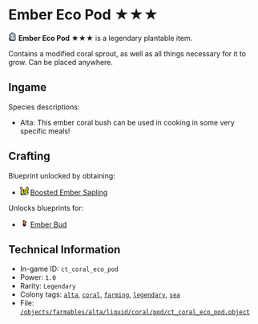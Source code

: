 # Ember Eco Pod ★★★

<img src="https://raw.githubusercontent.com/Ceterai/Enternia/main/objects/farmables/alta/liquid/coral/pod/icon.png" alt="Ember Eco Pod ★★★ icon" loading="lazy" height="16px" width="auto" /> **Ember Eco Pod ★★★** is a legendary plantable item.

Contains a modified coral sprout, as well as all things necessary for it to grow. Can be placed anywhere.

## Ingame

Species descriptions:

- Alta: This ember coral bush can be used in cooking in some very specific meals!

## Crafting

Blueprint unlocked by obtaining:

- <img src="https://raw.githubusercontent.com/Ceterai/Enternia/main/objects/farmables/alta/liquid/coral/boosted/icon.png" alt="Boosted Ember Sapling icon" loading="lazy" height="16px" width="auto" /> [Boosted Ember Sapling](https://ceterai.github.io/MyEnternia/Wiki/BoostedEmberSapling)

Unlocks blueprints for:

- <img src="https://raw.githubusercontent.com/Ceterai/Enternia/main/objects/farmables/alta/liquid/coral/icon.png" alt="Ember Bud icon" loading="lazy" height="16px" width="auto" /> [Ember Bud](https://ceterai.github.io/MyEnternia/Wiki/EmberBud)

## Technical Information

- In-game ID: `ct_coral_eco_pod`
- Power: `1.0`
- Rarity: `Legendary`
- Colony tags: [`alta`](https://ceterai.github.io/MyEnternia/Wiki/Tags/Alta), [`coral`](https://ceterai.github.io/MyEnternia/Wiki/Tags/Coral), [`farming`](https://ceterai.github.io/MyEnternia/Wiki/Tags/Farming), [`legendary`](https://ceterai.github.io/MyEnternia/Wiki/Tags/Legendary), [`sea`](https://ceterai.github.io/MyEnternia/Wiki/Tags/Sea)
- File: [`/objects/farmables/alta/liquid/coral/pod/ct_coral_eco_pod.object`](https://github.com/Ceterai/Enternia/blob/main/objects/farmables/alta/liquid/coral/pod/ct_coral_eco_pod.object)
